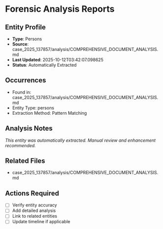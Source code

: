 # Forensic Analysis Reports

## Entity Profile
- **Type**: Persons
- **Source**: case_2025_137857/analysis/COMPREHENSIVE_DOCUMENT_ANALYSIS.md
- **Last Updated**: 2025-10-12T03:42:07.098625
- **Status**: Automatically Extracted

## Occurrences
- Found in: case_2025_137857/analysis/COMPREHENSIVE_DOCUMENT_ANALYSIS.md
- Entity Type: persons
- Extraction Method: Pattern Matching

## Analysis Notes
*This entity was automatically extracted. Manual review and enhancement recommended.*

## Related Files
- case_2025_137857/analysis/COMPREHENSIVE_DOCUMENT_ANALYSIS.md

## Actions Required
- [ ] Verify entity accuracy
- [ ] Add detailed analysis
- [ ] Link to related entities
- [ ] Update timeline if applicable
